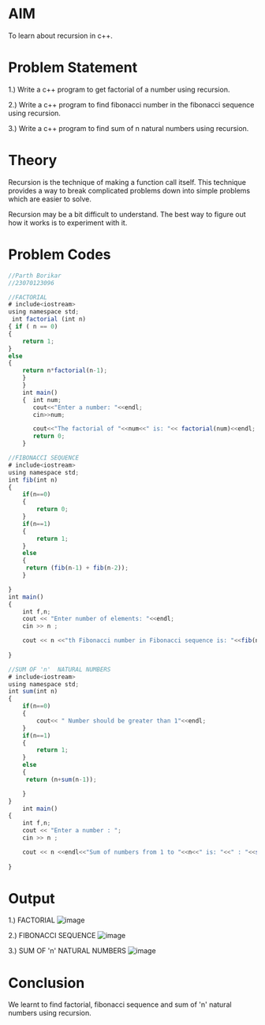 # AIM
To learn about recursion in c++.

# Problem Statement
1.) Write a c++ program to get factorial of a number using recursion.

2.) Write a c++ program to find fibonacci number in the fibonacci sequence using recursion.

3.) Write a c++ program to find sum of n natural numbers using recursion.

# Theory

Recursion is the technique of making a function call itself. This technique provides a way to break complicated problems down into simple problems which are easier to solve.

Recursion may be a bit difficult to understand. The best way to figure out how it works is to experiment with it.


# Problem Codes
```javascript
//Parth Borikar
//23070123096

//FACTORIAL
# include<iostream>
using namespace std;
 int factorial (int n)
{ if ( n == 0)
{
    return 1;
}
else 
{
    return n*factorial(n-1);
    }
    }
    int main()
    {  int num;
       cout<<"Enter a number: "<<endl;
       cin>>num;

       cout<<"The factorial of "<<num<<" is: "<< factorial(num)<<endl;
       return 0;
    }

//FIBONACCI SEQUENCE
# include<iostream>
using namespace std;
int fib(int n)
{
    if(n==0)
    {
        return 0;
    }
    if(n==1)
    {
        return 1;
    }
    else
    {
     return (fib(n-1) + fib(n-2));
    }

}
int main()
{
    int f,n;
    cout << "Enter number of elements: "<<endl;
    cin >> n ;

    cout << n <<"th Fibonacci number in Fibonacci sequence is: "<<fib(n) ;
 
}

//SUM OF 'n'  NATURAL NUMBERS
# include<iostream>
using namespace std;
int sum(int n)
{
    if(n==0)
    {
        cout<< " Number should be greater than 1"<<endl;
    }
    if(n==1)
    {
        return 1;
    }
    else
    {
     return (n+sum(n-1));

    }
}
    int main()
{
    int f,n;
    cout << "Enter a number : ";
    cin >> n ;

    cout << n <<endl<<"Sum of numbers from 1 to "<<n<<" is: "<<" : "<<sum(n) ;
 
}
```

# Output
1.) FACTORIAL
![image](https://github.com/user-attachments/assets/0cb1c53a-ce2a-418c-b909-7334cd3b3853)


2.) FIBONACCI SEQUENCE
![image](https://github.com/user-attachments/assets/3a03392a-377f-4c4f-b652-705451a58a74)

3.) SUM OF 'n'  NATURAL NUMBERS
![image](https://github.com/user-attachments/assets/34ca3014-4d9a-4769-8a4a-52f871ee1e48)





# Conclusion

We learnt to find factorial, fibonacci sequence and sum of 'n' natural numbers using recursion.
